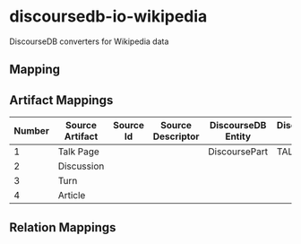 # discoursedb-io-wikipedia
DiscourseDB converters for Wikipedia data

## Mapping

## Artifact Mappings
| Number | Source Artifact  | Source Id | Source Descriptor | DiscourseDB Entity | DiscourseDB Type |Comments |
| ------------- | ------------- | ------------- | ------------- | ------------- | ------------- | ------------- |
| 1  | Talk Page |  |  | DiscoursePart | TALK_PAGE |  | 
| 2  | Discussion |  |  |  |  |   | 
| 3  | Turn |  |  |  |  |    | 
| 4  | Article |  |  |  |  |    | 

## Relation Mappings